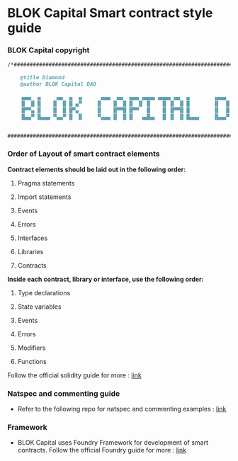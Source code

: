 # BLOK Capital Smart contract style guide

### BLOK Capital copyright 
```md
/*###############################################################################

    @title Diamond
    @author BLOK Capital DAO

    ▗▄▄▖ ▗▖    ▗▄▖ ▗▖ ▗▖     ▗▄▄▖ ▗▄▖ ▗▄▄▖▗▄▄▄▖▗▄▄▄▖▗▄▖ ▗▖       ▗▄▄▄  ▗▄▖  ▗▄▖ 
    ▐▌ ▐▌▐▌   ▐▌ ▐▌▐▌▗▞▘    ▐▌   ▐▌ ▐▌▐▌ ▐▌ █    █ ▐▌ ▐▌▐▌       ▐▌  █▐▌ ▐▌▐▌ ▐▌
    ▐▛▀▚▖▐▌   ▐▌ ▐▌▐▛▚▖     ▐▌   ▐▛▀▜▌▐▛▀▘  █    █ ▐▛▀▜▌▐▌       ▐▌  █▐▛▀▜▌▐▌ ▐▌
    ▐▙▄▞▘▐▙▄▄▖▝▚▄▞▘▐▌ ▐▌    ▝▚▄▄▖▐▌ ▐▌▐▌  ▗▄█▄▖  █ ▐▌ ▐▌▐▙▄▄▖    ▐▙▄▄▀▐▌ ▐▌▝▚▄▞▘


################################################################################*/
```

### Order of Layout of smart contract elements

**Contract elements should be laid out in the following order:**

1. Pragma statements

2. Import statements

3. Events

4. Errors

5. Interfaces

6. Libraries

7. Contracts

**Inside each contract, library or interface, use the following order:**

1. Type declarations

2. State variables

3. Events

4. Errors

5. Modifiers

6. Functions

Follow the official solidity guide for more : [link](https://docs.soliditylang.org/en/latest/style-guide.html#order-of-layout)

### Natspec and commenting guide
- Refer to the following repo for natspec and commenting examples : [link](https://github.com/CollarNetworks/protocol-core/blob/develop/src/ChainlinkOracle.sol)

### Framework 
- BLOK Capital uses Foundry Framework for development of smart contracts. Follow the official Foundry guide for more : [link](https://getfoundry.sh/introduction/getting-started)
